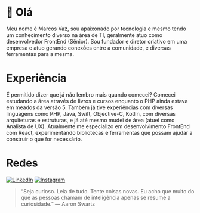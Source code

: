 # 👋 Olá

Meu nome é Marcos Vaz, sou apaixonado por tecnologia e mesmo tendo um conhecimento diverso na área de TI, geralmente atuo como desenvolvedor FrontEnd (Sênior). Sou fundador e diretor criativo em uma empresa e atuo gerando conexões entre a comunidade, e diversas ferramentas para a mesma.

# Experiência

É permitido dizer que já não lembro mais quando comecei? Comecei estudando a área através de livros e cursos enquanto o PHP ainda estava em meados da versão 5. Também já tive experiências com diversas linguagens como PHP, Java, Swift, Objective-C, Kotlin, 
 com diversas arquiteturas e estruturas, e já até mesmo mudei de área (atuei como Analista de UX). Atualmente me especializo em desenvolvimento FrontEnd com React, experimentando bibliotecas e ferramentas que possam ajudar a construir o que for necessário.

 # Redes
 [![LinkedIn](https://img.shields.io/badge/LinkedIn-%230077B5.svg?logo=linkedin&logoColor=white)](https://linkedin.com/in/marcosvazoliveira) [![Instagram](https://img.shields.io/badge/Instagram-%23E4405F.svg?logo=Instagram&logoColor=white)](https://instagram.com/marcosvaz.dev)

> “Seja curioso. Leia de tudo. Tente coisas novas. Eu acho que muito do que as pessoas chamam de inteligência apenas se resume a curiosidade.” — Aaron Swartz
